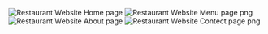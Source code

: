 ![Restaurant Website Home page](https://github.com/durgesh2051/React-js-Material-UI-Restaurant-Website-github.io/assets/133377196/23e238d3-e1b0-41d0-8115-60f8ef0ddf73)
![Restaurant Website Menu page png](https://github.com/durgesh2051/React-js-Material-UI-Restaurant-Website-github.io/assets/133377196/12f3682a-b80c-484b-bd99-f143b3a9dde8)
![Restaurant Website About page](https://github.com/durgesh2051/React-js-Material-UI-Restaurant-Website-github.io/assets/133377196/028a3476-5c15-46dc-885c-fa7509a9f42e)
![Restaurant Website Contect page png](https://github.com/durgesh2051/React-js-Material-UI-Restaurant-Website-github.io/assets/133377196/09eabf94-3a0d-419d-b460-5ae44409572c)
